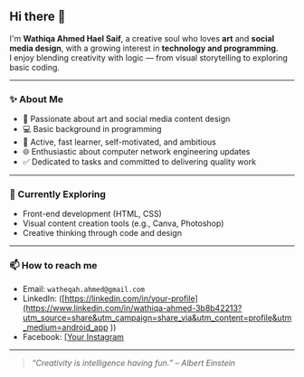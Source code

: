 ## Hi there 👋

I'm **Wathiqa Ahmed Hael Saif**, a creative soul who loves **art** and **social media design**, with a growing interest in **technology and programming**.  
I enjoy blending creativity with logic — from visual storytelling to exploring basic coding.

---

### ✨ About Me
- 🎨 Passionate about art and social media content design  
- 💻 Basic background in programming  
- 🚀 Active, fast learner, self-motivated, and ambitious  
- 🌐 Enthusiastic about computer network engineering updates  
- ✅ Dedicated to tasks and committed to delivering quality work  

---

### 🌱 Currently Exploring
- Front-end development (HTML, CSS)  
- Visual content creation tools (e.g., Canva, Photoshop)  
- Creative thinking through code and design  

---

### 📫 How to reach me
- Email: `watheqah.ahmed@gmail.com`  
- LinkedIn: ([https://linkedin.com/in/your-profile](https://www.linkedin.com/in/wathiqa-ahmed-3b8b42213?utm_source=share&utm_campaign=share_via&utm_content=profile&utm_medium=android_app ))  
- Facebook: [[Your Instagram](https://facebook.com/your-profile](https://www.facebook.com/share/16RrESak52/))  

---

> *“Creativity is intelligence having fun.” – Albert Einstein*

<!--
**watheqahahmed/watheqahahmed** is a ✨ _special_ ✨ repository because its `README.md` (this file) appears on your GitHub profile.

Here are some ideas to get you started:

- 🔭 I’m currently working on ...
- 🌱 I’m currently learning ...
- 👯 I’m looking to collaborate on ...
- 🤔 I’m looking for help with ...
- 💬 Ask me about ...
- 📫 How to reach me: ...
- 😄 Pronouns: ...
- ⚡ Fun fact: ...
-->

